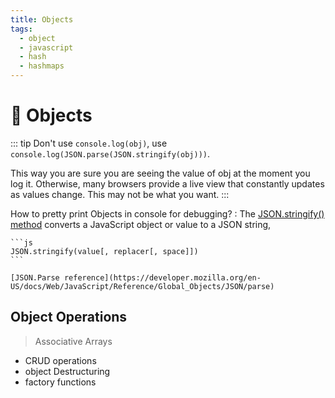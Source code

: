 ```yaml
---
title: Objects
tags:
  - object
  - javascript
  - hash
  - hashmaps
---
```


# :memo: Objects

<TagLinks />

::: tip
Don't use `console.log(obj)`, use `console.log(JSON.parse(JSON.stringify(obj)))`.

This way you are sure you are seeing the value of obj at the moment you log it. Otherwise, many browsers provide a live view that constantly updates as values change. This may not be what you want.
:::

How to pretty print Objects in console for debugging?
: The [JSON.stringify() method](https://developer.mozilla.org/en-US/docs/Web/JavaScript/Reference/Global_Objects/JSON/stringify)
converts a JavaScript object or value to a JSON string,

    ```js
    JSON.stringify(value[, replacer[, space]])
    ```

    [JSON.Parse reference](https://developer.mozilla.org/en-US/docs/Web/JavaScript/Reference/Global_Objects/JSON/parse)

## Object Operations

> Associative Arrays

- CRUD operations
- object Destructuring
- factory functions

<Footer />
